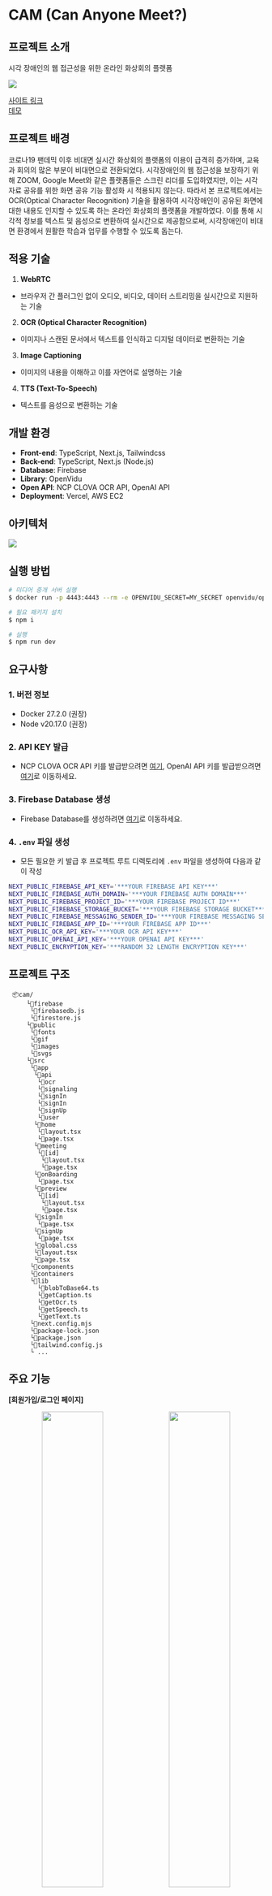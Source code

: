 # CAM (Can Anyone Meet?)

## 프로젝트 소개

시각 장애인의 웹 접근성을 위한 온라인 화상회의 플랫폼<br/>

<img src="./public/images/thumb.png" />

[사이트 링크](https://khucam.vercel.app/)<br/>
[데모](https://youtu.be/bUOLNlx0uss)

## 프로젝트 배경

코로나19 팬데믹 이후 비대면 실시간 화상회의 플랫폼의 이용이 급격히 증가하며, 교육과 회의의 많은 부분이 비대면으로 전환되었다. 시각장애인의 웹 접근성을 보장하기 위해 ZOOM, Google Meet와 같은 플랫폼들은 스크린 리더를 도입하였지만, 이는 시각 자료 공유를 위한 화면 공유 기능 활성화 시 적용되지 않는다. 따라서 본 프로젝트에서는 OCR(Optical Character Recognition) 기술을 활용하여 시각장애인이 공유된 화면에 대한 내용도 인지할 수 있도록 하는 온라인 화상회의 플랫폼을 개발하였다. 이를 통해 시각적 정보를 텍스트 및 음성으로 변환하여 실시간으로 제공함으로써, 시각장애인이 비대면 환경에서 원활한 학습과 업무를 수행할 수 있도록 돕는다.

## 적용 기술

1. **WebRTC**

- 브라우저 간 플러그인 없이 오디오, 비디오, 데이터 스트리밍을 실시간으로 지원하는 기술

2. **OCR (Optical Character Recognition)**

- 이미지나 스캔된 문서에서 텍스트를 인식하고 디지털 데이터로 변환하는 기술

3. **Image Captioning**

- 이미지의 내용을 이해하고 이를 자연어로 설명하는 기술

4. **TTS (Text-To-Speech)**

- 텍스트를 음성으로 변환하는 기술

## 개발 환경

- **Front-end**: TypeScript, Next.js, Tailwindcss
- **Back-end**: TypeScript, Next.js (Node.js)
- **Database**: Firebase
- **Library**: OpenVidu
- **Open API**: NCP CLOVA OCR API, OpenAI API
- **Deployment**: Vercel, AWS EC2

## 아키텍처

<img src="./public/images/architecture.png" />

## 실행 방법

```bash
# 미디어 중개 서버 실행
$ docker run -p 4443:4443 --rm -e OPENVIDU_SECRET=MY_SECRET openvidu/openvidu-dev:2.30.0
```

```bash
# 필요 패키지 설치
$ npm i
```

```bash
# 실행
$ npm run dev
```

## 요구사항

### 1. 버전 정보

- Docker 27.2.0 (권장)
- Node v20.17.0 (권장)

### 2. API KEY 발급

- NCP CLOVA OCR API 키를 발급받으려면 [여기](https://www.ncloud.com/product/aiService/ocr), OpenAI API 키를 발급받으려면 [여기](https://platform.openai.com/settings/organization/api-keys)로 이동하세요.

### 3. Firebase Database 생성

- Firebase Database를 생성하려면 [여기](https://console.firebase.google.com/u/0/?hl=ko)로 이동하세요.

### 4. `.env` 파일 생성

- 모든 필요한 키 발급 후 프로젝트 루트 디렉토리에 `.env` 파일을 생성하여 다음과 같이 작성

```bash
NEXT_PUBLIC_FIREBASE_API_KEY='***YOUR FIREBASE API KEY***'
NEXT_PUBLIC_FIREBASE_AUTH_DOMAIN='***YOUR FIREBASE AUTH DOMAIN***'
NEXT_PUBLIC_FIREBASE_PROJECT_ID='***YOUR FIREBASE PROJECT ID***'
NEXT_PUBLIC_FIREBASE_STORAGE_BUCKET='***YOUR FIREBASE STORAGE BUCKET***'
NEXT_PUBLIC_FIREBASE_MESSAGING_SENDER_ID='***YOUR FIREBASE MESSAGING SENDER ID***'
NEXT_PUBLIC_FIREBASE_APP_ID='***YOUR FIREBASE APP ID***'
NEXT_PUBLIC_OCR_API_KEY='***YOUR OCR API KEY***'
NEXT_PUBLIC_OPENAI_API_KEY='***YOUR OPENAI API KEY***'
NEXT_PUBLIC_ENCRYPTION_KEY='***RANDOM 32 LENGTH ENCRYPTION KEY***'
```

## 프로젝트 구조

```
 📦cam/
     └📂firebase
      └📜firebasedb.js
      └📜firestore.js
     └📂public
      └📂fonts
      └📂gif
      └📂images
      └📂svgs
     └📂src
      └📂app
       └📂api
        └📂ocr
        └📂signaling
        └📂signIn
        └📂signIn
        └📂signUp
        └📂user
       └📂home
        └📜layout.tsx
        └📜page.tsx
       └📂meeting
        └📂[id]
         └📜layout.tsx
         └📜page.tsx
       └📂onBoarding
        └📜page.tsx
       └📂preview
        └📂[id]
         └📜layout.tsx
         └📜page.tsx
       └📂signIn
        └📜page.tsx
       └📂signUp
        └📜page.tsx
       └📜global.css
       └📜layout.tsx
       └📜page.tsx
      └📂components
      └📂containers
      └📂lib
        └📜blobToBase64.ts
        └📜getCaption.ts
        └📜getOcr.ts
        └📜getSpeech.ts
        └📜getText.ts
      └📜next.config.mjs
      └📜package-lock.json
      └📜package.json
      └📜tailwind.config.js
      └ ...
```

## 주요 기능

**[회원가입/로그인 페이지]**

<p align="center">
  <img src="./public/images/image-9.png" width="49%" align="center"/>
  <img src="./public/images/image-10.png" width="49%" align="center"/>
</p>

- 로그인: 아이디와 비밀번호 입력 후 서비스 이용이 가능하다.
- 회원가입: 새로운 계정 생성이 가능하다.

**[메인 페이지]**

<p align="center">
  <img src="./public/images/image.png" width="49%" align="center"/>
  <img src="./public/images/image-1.png" width="49%" align="center"/>
</p>

- 단축키 설정: 마우스 조작이 어려울 경우 단축키를 사용할 수 있다.
- 회의 생성: 새 회의를 생성한다.
- 회의 참가: 기 생성된 회의의 ID를 입력하여 참가한다.
- 로그아웃: 현재 로그인 된 계정에서 로그아웃이 가능하다.

**[미리보기 페이지]**

<p align="center">
  <img src="./public/images/image-2.png" width="49%" align="center"/>
  <img src="./public/images/image-3.png" width="49%" align="center"/>
</p>

- 카메라/마이크 권한 설정: 권한을 허용해야 회의에 참여할 수 있다.
- 카메라/마이크 설정: 카메라와 마이크 기기를 선택할 수 있고 on/off 설정이 가능하다.
- 이름 변경: 회의에 참여할 이름을 설정할 수 있다.
- 참가: 회의에 참여한다.

**[회의 페이지 - 실시간 통신]**

<p align="left">
  <img src="./public/images/image-4.png" width="49%" align="center"/>
  <img src="./public/images/image-5.png" width="49%" align="center"/>

</p>

- 회의: 다수의 참여자끼리 화상 회의를 할 수 있다.
- 카메라/마이크 on/off: 카메라와 마이크를 끄고 킬 수 있다.
- 회의 나가기: 회의에서 나갈 수 있다.

**[회의 페이지 - 화면 공유]**

<p align="center">
  <img src="./public/images/image-6.png" width="49%" align="center"/>
 <img src="./public/images/image-7.png" width="49%" align="center"/></p>

- 화면 공유: 탭, 창 또는 전체 화면을 공유할 수 있다.
- 공유 화면 읽기: "공유 화면 읽기" 버튼을 클릭 시 공유된 화면의 텍스트를 음성으로 읽어주며, 자동으로 화면 변화를 감지하여 정보를 재생성한다.
- 공유 화면 읽기 중단: 공유 화면 읽기를 중단한다.
- 발화자 음소거: 발화자의 오디오를 음소거할 수 있다.
